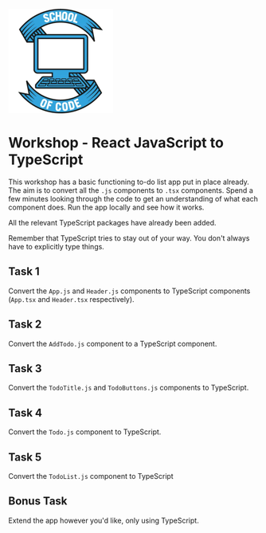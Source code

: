 ![](./src/soc-logo.svg)

# Workshop - React JavaScript to TypeScript

This workshop has a basic functioning to-do list app put in place already. The aim is to convert all the `.js` components to `.tsx` components. Spend a few minutes looking through the code to get an understanding of what each component does. Run the app locally and see how it works.

All the relevant TypeScript packages have already been added.

Remember that TypeScript tries to stay out of your way. You don't always have to explicitly type things.

## Task 1

Convert the `App.js` and `Header.js` components to TypeScript components (`App.tsx` and `Header.tsx` respectively).

## Task 2

Convert the `AddTodo.js` component to a TypeScript component.

## Task 3

Convert the `TodoTitle.js` and `TodoButtons.js` components to TypeScript.

## Task 4

Convert the `Todo.js` component to TypeScript.

## Task 5

Convert the `TodoList.js` component to TypeScript

## Bonus Task

Extend the app however you'd like, only using TypeScript.
